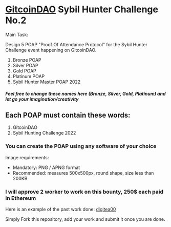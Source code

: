 # [GitcoinDAO](https://gitcoin.notion.site/gitcoin/GitcoinDAO-22431fe7c9794d99986a028c23ce56b5) Sybil Hunter Challenge No.2


Main Task:

Design 5 POAP "Proof Of Attendance Protocol" for the Sybil Hunter Challenge event happening on GitcoinDAO.

1. Bronze POAP
2. Silver POAP
3. Gold POAP
4. Platinum POAP
5. Sybil Hunter Master POAP 2022

##### Feel free to change these names here (Bronze, Silver, Gold, Platinum) and let go your imagination/creativity 

## Each POAP must contain these words:

1. GitcoinDAO
2. Sybil Hunting Challenge 2022



### You can create the POAP using any software of your choice

Image requirements: 
- Mandatory: PNG / APNG format
- Recommended: measures 500x500px, round shape, size less than 200KB

### I will approve 2 worker to work on this bounty, 250$ each paid in Ethereum
Here is an example of the past work done: [digitea00](https://github.com/digitea00/GitcoinDAO-SybilHunterChallenge-POAP)

Simply Fork this repository, add your work and submit it once you are done. 
